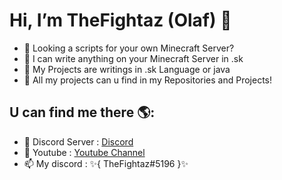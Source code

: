 #  Hi, I’m TheFightaz (Olaf) 👋
- 👀 Looking a scripts for your own Minecraft Server?
- 🌱 I can write anything on your Minecraft Server in .sk
- 🧬 My Projects are writings in .sk Language or java
- 🧨 All my projects can u find in my Repositories and Projects!

## U can find me there 🌎:
- 🔮 Discord Server : <a href="https://discord.gg/kVej5SKDMF">Discord</a>
- 🎥 Youtube : <a href="https://www.youtube.com/channel/UCwLi3PgldG2kq3NVZz88JUQ">Youtube Channel</a>
- 📫 My discord : ✨{ TheFightaz#5196 }✨
<!---
--->
